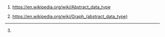 1) https://en.wikipedia.org/wiki/Abstract_data_type

2) https://en.wikipedia.org/wiki/Graph_(abstract_data_type)

------------------------------------------------------------------------------------------------------------------------

3) 
